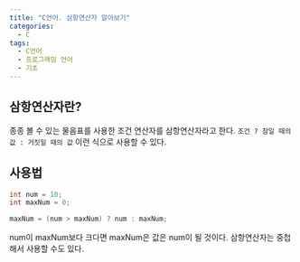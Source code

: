 ```yaml
---
title: "C언어. 삼항연산자 알아보기"
categories:
  - C
tags:
  - C언어
  - 프로그래밍 언어
  - 기초
---
```


## 삼항연산자란?

종종 볼 수 있는 물음표를 사용한 조건 연산자를 삼항연산자라고 한다. `조건 ? 참일 때의 값 : 거짓일 때의 값` 이런 식으로 사용할 수 있다.

## 사용법

```c
int num = 10;
int maxNum = 0;

maxNum = (num > maxNum) ? num : maxNum;
```

num이 maxNum보다 크다면 maxNum은 값은 num이 될 것이다. 삼항연산자는 중첩해서 사용할 수도 있다.